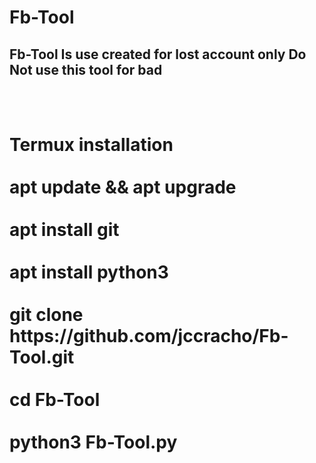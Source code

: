 # Fb-Tool
<h2>Fb-Tool Is use created for lost account only Do Not use this tool for bad</h2>
<br>
<br>
<h1>Termux installation <br><br>
apt update && apt upgrade <br><br>
apt install git <br><br>
apt install python3<br><br>
git clone https://github.com/jccracho/Fb-Tool.git <br><br>
cd Fb-Tool <br><br>
python3 Fb-Tool.py
</h1>
